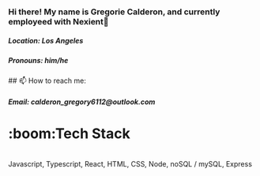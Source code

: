 ### Hi there! My name is Gregorie Calderon, and currently employeed with Nexient👋 

<h5> Location: Los Angeles </h5>
<h5> Pronouns: him/he </h5>
## 📫 How to reach me: 
<h5>Email: calderon_gregory6112@outlook.com</h5>
<h1> :boom:Tech Stack</h1>
<br> Javascript, Typescript, React, HTML, CSS, Node, noSQL / mySQL, Express  </br>


<!--
**Gregorie6112/Gregorie6112** is a ✨ _special_ ✨ repository because its `README.md` (this file) appears on your GitHub profile.

Here are some ideas to get you started:

- 🔭 I’m currently working on ...
- 🌱 I’m currently learning ...
- 👯 I’m looking to collaborate on ...
- 🤔 I’m looking for help with ...
- 💬 Ask me about ...
- 📫 How to reach me: ...
- 😄 Pronouns: ...
- ⚡ Fun fact: ...
-->
